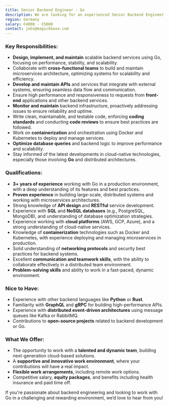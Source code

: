 ```yaml
---
title: Senior Backend Engineer - Go  
description: We are looking for an experienced Senior Backend Engineer with expertise in Go to lead the design and implementation of scalable backend services. You will work closely with a cross-functional team to architect microservices, optimize performance, and build distributed systems. If you are passionate about Go and enjoy tackling complex problems in a fast-paced environment, this is a fantastic opportunity to contribute to next-generation cloud-native solutions.  
region: Germany  
salary: €4000 - €5000  
contact: jobs@magickbase.com
---
```


### **Key Responsibilities:**

- **Design, implement, and maintain** scalable backend services using Go, focusing on performance, stability, and scalability.
- Collaborate with **cross-functional teams** to build and maintain microservices architecture, optimizing systems for scalability and efficiency.
- **Develop and maintain APIs** and services that integrate with external systems, ensuring seamless data flow and communication.
- Ensure high performance and responsiveness to requests from **front-end** applications and other backend services.
- **Monitor and maintain** backend infrastructure, proactively addressing issues to ensure reliability and uptime.
- Write clean, maintainable, and testable code, enforcing **coding standards** and conducting **code reviews** to ensure best practices are followed.
- Work on **containerization** and orchestration using Docker and Kubernetes to deploy and manage services.
- **Optimize database queries** and backend logic to improve performance and scalability.
- Stay informed of the latest developments in cloud-native technologies, especially those involving **Go** and distributed architectures.

### **Qualifications:**

- **3+ years of experience** working with Go in a production environment, with a deep understanding of its features and best practices.
- **Proven experience** in building large-scale, distributed systems and working with microservices architectures.
- Strong knowledge of **API design** and **RESTful** service development.
- Experience with **SQL** and **NoSQL databases** (e.g., PostgreSQL, MongoDB), and understanding of database optimization strategies.
- Experience working with **cloud platforms** (AWS, GCP, Azure), and a strong understanding of cloud-native services.
- Knowledge of **containerization** technologies such as Docker and Kubernetes, with experience deploying and managing microservices in production.
- Solid understanding of **networking protocols** and security best practices for backend systems.
- Excellent **communication and teamwork skills**, with the ability to collaborate effectively in a distributed team environment.
- **Problem-solving skills** and ability to work in a fast-paced, dynamic environment.

### **Nice to Have:**

- Experience with other backend languages like **Python** or **Rust**.
- Familiarity with **GraphQL** and **gRPC** for building high-performance APIs.
- Experience with **distributed event-driven architectures** using message queues like Kafka or RabbitMQ.
- Contributions to **open-source projects** related to backend development or Go.

### **What We Offer:**

- The opportunity to work with a **talented and dynamic team**, building next-generation cloud-based solutions.
- A **supportive and innovative work environment**, where your contributions will have a real impact.
- **Flexible work arrangements**, including remote work options.
- Competitive salary, **equity packages**, and benefits including health insurance and paid time off.

If you're passionate about backend engineering and looking to work with Go in a challenging and rewarding environment, we’d love to hear from you!
